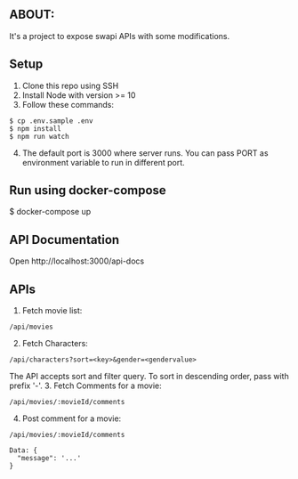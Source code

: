 ## ABOUT:
It's a project to expose swapi APIs with some modifications.

## Setup

1. Clone this repo using SSH
2. Install Node with version >= 10
3. Follow these commands:
```
$ cp .env.sample .env
$ npm install
$ npm run watch
```
4. The default port is 3000 where server runs. You can pass PORT as environment variable to run in different port.

## Run using docker-compose
$ docker-compose up

## API Documentation
Open http://localhost:3000/api-docs

## APIs
1. Fetch movie list:
```
/api/movies
```
2. Fetch Characters:
```
/api/characters?sort=<key>&gender=<gendervalue>
```
The API accepts sort and filter query.
To sort in descending order, pass with prefix '-'.
3. Fetch Comments for a movie:
```
/api/movies/:movieId/comments
```
4. Post comment for a movie:
```
/api/movies/:movieId/comments

Data: {
  "message": '...'
}
```

